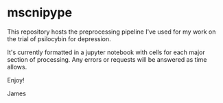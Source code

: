 # mscnipype
This repository hosts the preprocessing pipeline I've used for my work on the trial of psilocybin for depression.

It's currently formatted in a jupyter notebook with cells for each major section of processing. 
Any errors or requests will be answered as time allows. 

Enjoy!

James
